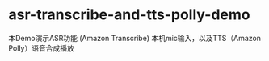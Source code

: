 # asr-transcribe-and-tts-polly-demo
本Demo演示ASR功能 (Amazon Transcribe) 本机mic输入，以及TTS（Amazon Polly）语音合成播放
